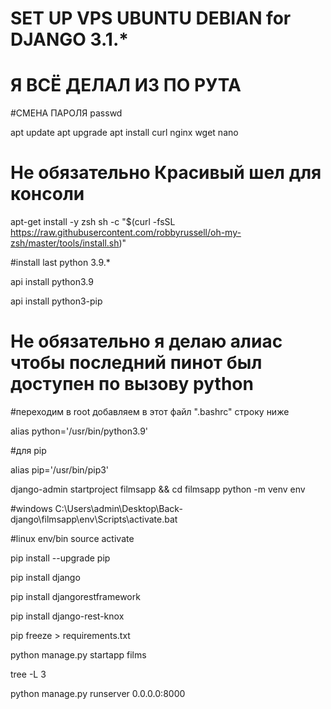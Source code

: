 # SET UP VPS UBUNTU DEBIAN for DJANGO 3.1.*

# Я ВСЁ ДЕЛАЛ ИЗ ПО РУТА

#СМЕНА ПАРОЛЯ
passwd 

apt update
apt upgrade
apt install curl nginx wget nano 

# Не обязательно Красивый шел для консоли
apt-get install -y zsh
sh -c "$(curl -fsSL https://raw.githubusercontent.com/robbyrussell/oh-my-zsh/master/tools/install.sh)"

#install last python 3.9.*

api install python3.9

api install python3-pip

# Не обязательно я делаю алиас чтобы последний пинот был доступен по вызову python
#переходим в root добавляем в этот файл ".bashrc" строку ниже

alias python='/usr/bin/python3.9'

#для pip

alias pip='/usr/bin/pip3'


django-admin startproject filmsapp 
&& cd filmsapp
python -m venv env 

#windows C:\Users\admin\Desktop\Back-django\filmsapp\env\Scripts\activate.bat

#linux env/bin source activate

pip install --upgrade pip

pip install django

pip install djangorestframework

pip install django-rest-knox

pip freeze > requirements.txt

python manage.py startapp films

tree -L 3

python manage.py runserver 0.0.0.0:8000
